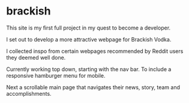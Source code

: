 # brackish

This site is my first full project in my quest to become a developer.

I set out to develop a more attractive webpage for Brackish Vodka.

I collected inspo from certain webpages recommended by Reddit users they deemed well done.

Currently working top down, starting with the nav bar. To include a responsive hamburger menu for mobile.

Next a scrollable main page that navigates their news, story, team and accomplishments.
